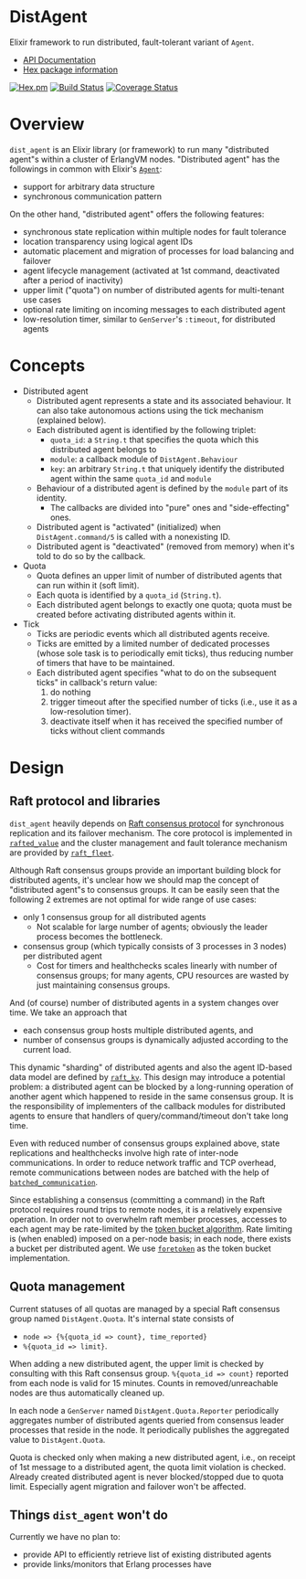 # DistAgent

Elixir framework to run distributed, fault-tolerant variant of `Agent`.

- [API Documentation](https://hexdocs.pm/dist_agent/)
- [Hex package information](https://hex.pm/packages/dist_agent)

[![Hex.pm](http://img.shields.io/hexpm/v/dist_agent.svg)](https://hex.pm/packages/dist_agent)
[![Build Status](https://travis-ci.org/skirino/dist_agent.svg)](https://travis-ci.org/skirino/dist_agent)
[![Coverage Status](https://coveralls.io/repos/github/skirino/dist_agent/badge.svg?branch=master)](https://coveralls.io/github/skirino/dist_agent?branch=master)

# Overview

`dist_agent` is an Elixir library (or framework) to run many "distributed agent"s within a cluster of ErlangVM nodes.
"Distributed agent" has the followings in common with Elixir's [`Agent`](https://hexdocs.pm/elixir/Agent.html):

- support for arbitrary data structure
- synchronous communication pattern

On the other hand, "distributed agent" offers the following features:

- synchronous state replication within multiple nodes for fault tolerance
- location transparency using logical agent IDs
- automatic placement and migration of processes for load balancing and failover
- agent lifecycle management (activated at 1st command, deactivated after a period of inactivity)
- upper limit ("quota") on number of distributed agents for multi-tenant use cases
- optional rate limiting on incoming messages to each distributed agent
- low-resolution timer, similar to `GenServer`'s `:timeout`, for distributed agents

# Concepts

- Distributed agent
    - Distributed agent represents a state and its associated behaviour.
      It can also take autonomous actions using the tick mechanism (explained below).
    - Each distributed agent is identified by the following triplet:
        - `quota_id`: a `String.t` that specifies the quota which this distributed agent belongs to
        - `module`: a callback module of `DistAgent.Behaviour`
        - `key`: an arbitrary `String.t` that uniquely identify the distributed agent within the same `quota_id` and `module`
    - Behaviour of a distributed agent is defined by the `module` part of its identity.
        - The callbacks are divided into "pure" ones and "side-effecting" ones.
    - Distributed agent is "activated" (initialized) when `DistAgent.command/5` is called with a nonexisting ID.
    - Distributed agent is "deactivated" (removed from memory) when it's told to do so by the callback.
- Quota
    - Quota defines an upper limit of number of distributed agents that can run within it (soft limit).
    - Each quota is identified by a `quota_id` (`String.t`).
    - Each distributed agent belongs to exactly one quota; quota must be created before activating distributed agents within it.
- Tick
    - Ticks are periodic events which all distributed agents receive.
    - Ticks are emitted by a limited number of dedicated processes (whose sole task is to periodically emit ticks),
      thus reducing number of timers that have to be maintained.
    - Each distributed agent specifies "what to do on the subsequent ticks" in callback's return value:
        1. do nothing
        1. trigger timeout after the specified number of ticks (i.e., use it as a low-resolution timer).
        1. deactivate itself when it has received the specified number of ticks without client commands

# Design

## Raft protocol and libraries

`dist_agent` heavily depends on [Raft consensus protocol](https://raft.github.io/) for synchronous replication
and its failover mechanism.
The core protocol is implemented in [`rafted_value`](https://github.com/skirino/rafted_value) and
the cluster management and fault tolerance mechanism are provided by [`raft_fleet`](https://github.com/skirino/raft_fleet).

Although Raft consensus groups provide an important building block for distributed agents,
it's unclear how we should map the concept of "distributed agent"s to consensus groups.
It can be easily seen that the following 2 extremes are not optimal for wide range of use cases:

- only 1 consensus group for all distributed agents
    - Not scalable for large number of agents; obviously the leader process becomes the bottleneck.
- consensus group (which typically consists of 3 processes in 3 nodes) per distributed agent
    - Cost for timers and healthchecks scales linearly with number of consensus groups;
      for many agents, CPU resources are wasted by just maintaining consensus groups.

And (of course) number of distributed agents in a system changes over time.
We take an approach that

- each consensus group hosts multiple distributed agents, and
- number of consensus groups is dynamically adjusted according to the current load.

This dynamic "sharding" of distributed agents and also the agent ID-based data model
are defined by [`raft_kv`](https://github.com/skirino/raft_kv).
This design may introduce a potential problem:
a distributed agent can be blocked by a long-running operation of another agent
which happened to reside in the same consensus group.
It is the responsibility of implementers of the callback modules for distributed agents
to ensure that handlers of query/command/timeout don't take long time.

Even with reduced number of consensus groups explained above,
state replications and healthchecks involve high rate of inter-node communications.
In order to reduce network traffic and TCP overhead, remote communications between nodes are batched
with the help of [`batched_communication`](https://github.com/skirino/batched_communication).

Since establishing a consensus (committing a command) in the Raft protocol requires
round trips to remote nodes, it is a relatively expensive operation.
In order not to overwhelm raft member processes, accesses to each agent may be rate-limited by
the [token bucket algorithm](https://en.wikipedia.org/wiki/Token_bucket).
Rate limiting is (when enabled) imposed on a per-node basis; in each node, there exists a bucket per distributed agent.
We use [`foretoken`](https://github.com/skirino/foretoken) as the token bucket implementation.

## Quota management

Current statuses of all quotas are managed by a special Raft consensus group named `DistAgent.Quota`.
It's internal state consists of

- `node => {%{quota_id => count}, time_reported}`
- `%{quota_id => limit}`.

When adding a new distributed agent, the upper limit is checked by consulting with this Raft consensus group.
`%{quota_id => count}` reported from each node is valid for 15 minutes.
Counts in removed/unreachable nodes are thus automatically cleaned up.

In each node a `GenServer` named `DistAgent.Quota.Reporter` periodically aggregates
number of distributed agents queried from consensus leader processes that reside in the node.
It periodically publishes the aggregated value to `DistAgent.Quota`.

Quota is checked only when making a new distributed agent, i.e.,
on receipt of 1st message to a distributed agent, the quota limit violation is checked.
Already created distributed agent is never blocked/stopped due to quota limit.
Especially agent migration and failover won't be affected.

## Things `dist_agent` won't do

Currently we have no plan to:

- provide API to efficiently retrieve list of existing distributed agents
- provide links/monitors that Erlang processes have

